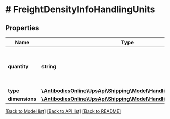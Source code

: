 # # FreightDensityInfoHandlingUnits

## Properties

Name | Type | Description | Notes
------------ | ------------- | ------------- | -------------
**quantity** | **string** | Handling Unit Quantity for Density based rating. |
**type** | [**\AntibodiesOnline\UpsApi\Shipping\Model\HandlingUnitsType**](HandlingUnitsType.md) |  |
**dimensions** | [**\AntibodiesOnline\UpsApi\Shipping\Model\HandlingUnitsDimensions**](HandlingUnitsDimensions.md) |  |

[[Back to Model list]](../../README.md#models) [[Back to API list]](../../README.md#endpoints) [[Back to README]](../../README.md)
